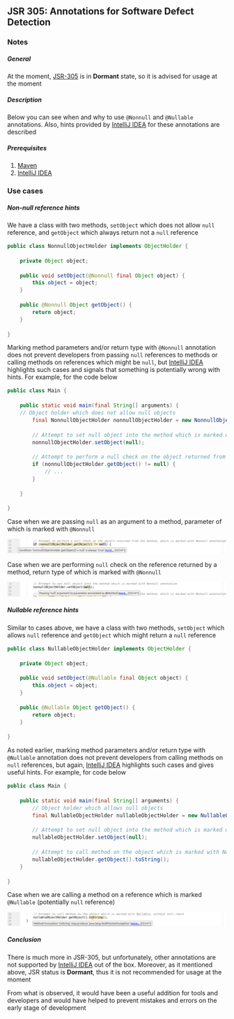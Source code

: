 ## JSR 305: Annotations for Software Defect Detection

### Notes

##### General
At the moment, [JSR-305](https://jcp.org/en/jsr/detail?id=305) is in **Dormant** state, so it is advised for usage at the moment

##### Description
Below you can see when and why to use `@Nonnull` and `@Nullable` annotations. Also, hints provided by [IntelliJ IDEA](https://www.jetbrains.com/idea/) for these annotations are described

##### Prerequisites
1. [Maven](https://maven.apache.org/)
2. [IntelliJ IDEA](https://www.jetbrains.com/idea/)

### Use cases

##### Non-null reference hints
We have a class with two methods, `setObject` which does not allow `null` reference, and `getObject` which always return not a `null` reference
```java
public class NonnullObjectHolder implements ObjectHolder {

    private Object object;

    public void setObject(@Nonnull final Object object) {
        this.object = object;
    }

    public @Nonnull Object getObject() {
        return object;
    }

}
```
Marking method parameters and/or return type with `@Nonnull` annotation does not prevent developers from passing `null` references to methods or calling methods on references which might be `null`, but [IntelliJ IDEA](https://www.jetbrains.com/idea/) highlights such cases and signals that something is potentially wrong with hints. For example, for the code below
```java
public class Main {

    public static void main(final String[] arguments) {
    // Object holder which does not allow null objects
        final NonnullObjectHolder nonnullObjectHolder = new NonnullObjectHolder();
    
        // Attempt to set null object into the method which is marked with Nonnull annotation
        nonnullObjectHolder.setObject(null);
    
        // Attempt to perform a null check on the object returned from the method, which is marked with Nonnull annotation
        if (nonnullObjectHolder.getObject() != null) {
            // ...
        }
        
    }

}
```
Case when we are passing `null` as an argument to a method, parameter of which is marked with `@Nonnull`

![jsr-305-nonnull-check-1.png](screenshots/jsr-305-nonnull-check-1.png)

Case when we are performing `null` check on the reference returned by a method, return type of which is marked with `@Nonnull`

![jsr-305-nonnull-check-2.png](screenshots/jsr-305-nonnull-check-2.png)

##### Nullable reference hints
Similar to cases above, we have a class with two methods, `setObject` which allows `null` reference and `getObject` which might return a `null` reference
```java
public class NullableObjectHolder implements ObjectHolder {

    private Object object;

    public void setObject(@Nullable final Object object) {
        this.object = object;
    }

    public @Nullable Object getObject() {
        return object;
    }

}
``` 
As noted earlier, marking method parameters and/or return type with `@Nullable` annotation does not prevent developers from calling methods on `null` references, but again, [IntelliJ IDEA](https://www.jetbrains.com/idea/) highlights such cases and gives useful hints. For example, for code below
```java
public class Main {

    public static void main(final String[] arguments) {
        // Object holder which allows null objects
        final NullableObjectHolder nullableObjectHolder = new NullableObjectHolder();

        // Attempt to set null object into the method which is marked with Nullable annotation
        nullableObjectHolder.setObject(null);

        // Attempt to call method on the object which is marked with Nullable, without null check
        nullableObjectHolder.getObject().toString();
    }

}

```
Case when we are calling a method on a reference which is marked `@Nullable` (potentially `null` reference)

![jsr-305-nullable-check-1.png](screenshots/jsr-305-nullable-check-1.png)

##### Conclusion
There is much more in JSR-305, but unfortunately, other annotations are not supported by [IntelliJ IDEA](https://www.jetbrains.com/idea/) out of the box. Moreover, as it mentioned above, JSR status is **Dormant**, thus it is not recommended for usage at the moment

From what is observed, it would have been a useful addition for tools and developers and would have helped to prevent mistakes and errors on the early stage of development
